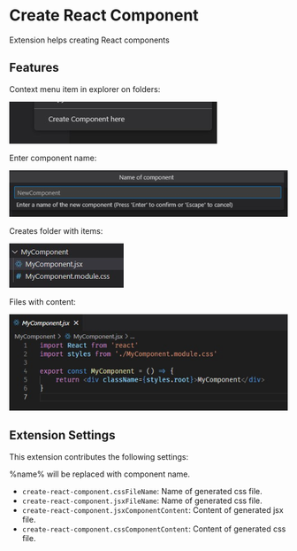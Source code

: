 # Create React Component

Extension helps creating React components

## Features

Context menu item in explorer on folders:

![Context menu item](images/menu.jpg)

Enter component name:

![Component name input](images/input.jpg)

Creates folder with items:

![Result](images/folder.jpg)

Files with content:

![jsx file content](images/content.jpg)


## Extension Settings

This extension contributes the following settings:

%name% will be replaced with component name.

* `create-react-component.cssFileName`: Name of generated css file.
* `create-react-component.jsxFileName`: Name of generated css file.
* `create-react-component.jsxComponentContent`: Content of generated jsx file.
* `create-react-component.cssComponentContent`: Content of generated css file.
